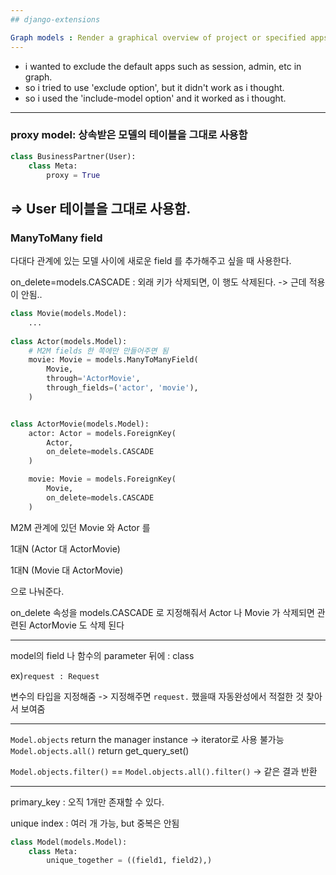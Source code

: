 ```yaml
---
## django-extensions

Graph models : Render a graphical overview of project or specified apps
---
```

* i wanted to exclude the default apps such as session, admin, etc in graph.
* so i tried to use 'exclude option', but it didn't work as i thought.
* so i used the 'include-model option' and it worked as i thought.

---
### proxy model: 상속받은 모델의 테이블을 그대로 사용함 

```python
class BusinessPartner(User):
    class Meta:
        proxy = True
```
=> User 테이블을 그대로 사용함.
---
### ManyToMany field
다대다 관계에 있는 모델 사이에 
새로운 field 를 추가해주고 싶을 때 사용한다.

on_delete=models.CASCADE : 외래 키가 삭제되면, 이 행도 삭제된다.
-> 근데 적용이 안됨..
 
```python
class Movie(models.Model):
    ...
    
class Actor(models.Model):
    # M2M fields 한 쪽에만 만들어주면 됨
    movie: Movie = models.ManyToManyField( 
        Movie,
        through='ActorMovie',
        through_fields=('actor', 'movie'),
    )


class ActorMovie(models.Model): 
    actor: Actor = models.ForeignKey(
        Actor,
        on_delete=models.CASCADE
    )

    movie: Movie = models.ForeignKey(
        Movie,
        on_delete=models.CASCADE
    ) 
```

M2M 관계에 있던 Movie 와 Actor 를
 
1대N (Actor 대 ActorMovie)

1대N (Movie 대 ActorMovie)

으로 나눠준다.

on_delete 속성을 models.CASCADE 로 지정해줘서
Actor 나 Movie 가 삭제되면 관련된 ActorMovie 도 삭제 된다

---
model의 field 나 함수의 parameter 뒤에 : class

ex)`request : Request`

변수의 타입을 지정해줌
-> 지정해주면 `request.` 했을때 자동완성에서
적절한 것 찾아서 보여줌

---

`Model.objects` return the manager instance
-> iterator로 사용 불가능
`Model.objects.all()` return get_query_set()

`Model.objects.filter()` == `Model.objects.all().filter()`
-> 같은 결과 반환 

---
primary_key : 오직 1개만 존재할 수 있다.

unique index : 여러 개 가능, but 중복은 안됨
```python
class Model(models.Model):
    class Meta:
        unique_together = ((field1, field2),)

```

